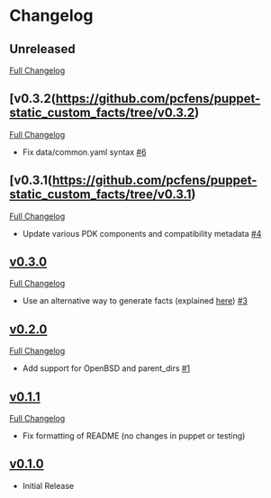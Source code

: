 Changelog
=========

## Unreleased
[Full Changelog](https://github.com/pcfens/puppet-static_custom_facts/compare/v0.3.2...HEAD)

## [v0.3.2(https://github.com/pcfens/puppet-static_custom_facts/tree/v0.3.2)
[Full Changelog](https://github.com/pcfens/puppet-static_custom_facts/compare/v0.3.1...v0.3.2)

- Fix data/common.yaml syntax [\#6](https://github.com/pcfens/puppet-static_custom_facts/pull/6)


## [v0.3.1(https://github.com/pcfens/puppet-static_custom_facts/tree/v0.3.1)
[Full Changelog](https://github.com/pcfens/puppet-static_custom_facts/compare/v0.3.0...v0.3.1)

- Update various PDK components and compatibility metadata [\#4](https://github.com/pcfens/puppet-static_custom_facts/pull/4)

## [v0.3.0](https://github.com/pcfens/puppet-static_custom_facts/tree/v0.3.0)
[Full Changelog](https://github.com/pcfens/puppet-static_custom_facts/compare/v0.2.0...v0.3.0)

- Use an alternative way to generate facts (explained [here](https://github.com/pcfens/puppet-static_custom_facts/pull/3/files#r235105312)) [\#3](https://github.com/pcfens/puppet-static_custom_facts/pull/3)

## [v0.2.0](https://github.com/pcfens/puppet-static_custom_facts/tree/v0.2.0)
[Full Changelog](https://github.com/pcfens/puppet-static_custom_facts/compare/v0.1.1...v0.2.0)

- Add support for OpenBSD and parent_dirs [\#1](https://github.com/pcfens/puppet-static_custom_facts/pull/1)


## [v0.1.1](https://github.com/pcfens/puppet-static_custom_facts/tree/v0.1.0)
[Full Changelog](https://github.com/pcfens/puppet-static_custom_facts/compare/v0.1.0...v0.1.1)

- Fix formatting of README (no changes in puppet or testing)

## [v0.1.0](https://github.com/pcfens/puppet-static_custom_facts/tree/v0.1.0)

- Initial Release
